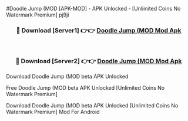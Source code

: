 #Doodle Jump (MOD [APK-MOD] - APK Unlocked - [Unlimited Coins No Watermark Premium] pj9ji



<div align="center">

<h3>🔴 Download [Server1] 👉👉 <a href="https://momento.my/?title=Doodle_Jump_(MOD">Doodle Jump (MOD Mod Apk</a></h3><br>

<h3>🔴 Download [Server2] 👉👉 <a href="https://momento.my/?title=Doodle_Jump_(MOD">Doodle Jump (MOD Mod Apk</a></h3>
</div>



Download Doodle Jump (MOD beta APK Unlocked

Free Doodle Jump (MOD beta APK Unlocked [Unlimited Coins No Watermark Premium]

Download Doodle Jump (MOD beta APK Unlocked [Unlimited Coins No Watermark Premium] Mod For Android
